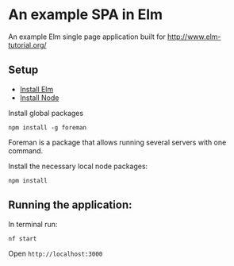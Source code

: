 # An example SPA in Elm

An example Elm single page application built for http://www.elm-tutorial.org/

## Setup

- [Install Elm](http://elm-lang.org/install)
- [Install Node](https://nodejs.org/en/download/)

Install global packages

```
npm install -g foreman
```

Foreman is a package that allows running several servers with one command.

Install the necessary local node packages:

```
npm install
```

## Running the application:

In terminal run:

```
nf start
```

Open `http://localhost:3000`